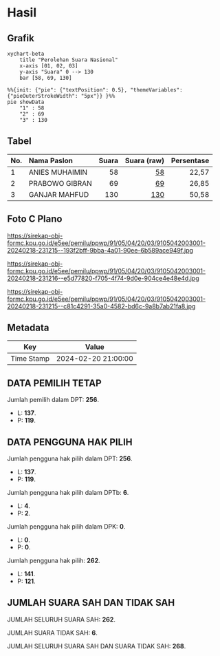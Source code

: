 # Hasil

## Grafik

```mermaid
xychart-beta
    title "Perolehan Suara Nasional"
    x-axis [01, 02, 03]
    y-axis "Suara" 0 --> 130
    bar [58, 69, 130]
```

```mermaid
%%{init: {"pie": {"textPosition": 0.5}, "themeVariables": {"pieOuterStrokeWidth": "5px"}} }%%
pie showData
    "1" : 58
    "2" : 69
    "3" : 130
```

## Tabel

| No. | Nama Paslon    | Suara | Suara (raw) | Persentase |
|:--- |:-------------- | -----:| -----------:| ----------:|
| 1   | ANIES MUHAIMIN | 58    | [58][p-1]   | 22,57      |
| 2   | PRABOWO GIBRAN | 69    | [69][p-2]   | 26,85      |
| 3   | GANJAR MAHFUD  | 130   | [130][p-3]  | 50,58      |


[p-1]: https://github.com/gigit-pemilu/pemilu-2024/blob/main/pilpres/hitung-suara/sub/91-papua/sub/05-kepulauan-yapen/sub/04-angkaisera/sub/2003-menawi/sub/001-tps/sub/paslon-1.txt
[p-2]: https://github.com/gigit-pemilu/pemilu-2024/blob/main/pilpres/hitung-suara/sub/91-papua/sub/05-kepulauan-yapen/sub/04-angkaisera/sub/2003-menawi/sub/001-tps/sub/paslon-2.txt
[p-3]: https://github.com/gigit-pemilu/pemilu-2024/blob/main/pilpres/hitung-suara/sub/91-papua/sub/05-kepulauan-yapen/sub/04-angkaisera/sub/2003-menawi/sub/001-tps/sub/paslon-3.txt

## Foto C Plano

https://sirekap-obj-formc.kpu.go.id/e5ee/pemilu/ppwp/91/05/04/20/03/9105042003001-20240218-231215--193f2bff-9bba-4a01-90ee-6b589ace949f.jpg

https://sirekap-obj-formc.kpu.go.id/e5ee/pemilu/ppwp/91/05/04/20/03/9105042003001-20240218-231216--e5d77820-f705-4f74-9d0e-904ce4e48e4d.jpg

https://sirekap-obj-formc.kpu.go.id/e5ee/pemilu/ppwp/91/05/04/20/03/9105042003001-20240218-231215--c81c4291-35a0-4582-bd6c-9a8b7ab21fa8.jpg


## Metadata

| Key        | Value               |
| ---------- | ------------------- |
| Time Stamp | 2024-02-20 21:00:00 |


## DATA PEMILIH TETAP

Jumlah pemilih dalam DPT: **256**.
 * L: **137**.
 * P: **119**.

## DATA PENGGUNA HAK PILIH

Jumlah pengguna hak pilih dalam DPT: **256**.
 * L: **137**.
 * P: **119**.

Jumlah pengguna hak pilih dalam DPTb: **6**.
 * L: **4**.
 * P: **2**.

Jumlah pengguna hak pilih dalam DPK: **0**.
 * L: **0**.
 * P: **0**.

Jumlah pengguna hak pilih: **262**.
 * L: **141**.
 * P: **121**.

## JUMLAH SUARA SAH DAN TIDAK SAH

JUMLAH SELURUH SUARA SAH: **262**.

JUMLAH SUARA TIDAK SAH: **6**.

JUMLAH SELURUH SUARA SAH DAN SUARA TIDAK SAH: **268**.


